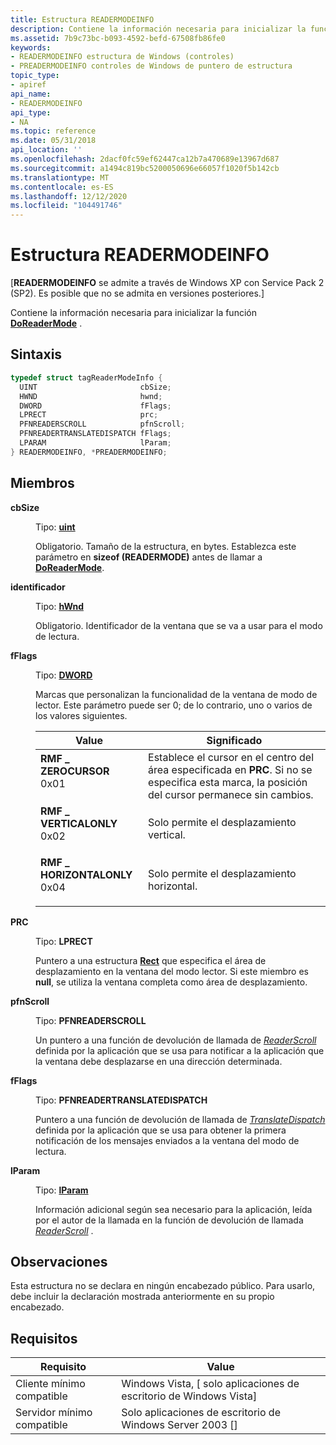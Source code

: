 ```yaml
---
title: Estructura READERMODEINFO
description: Contiene la información necesaria para inicializar la función DoReaderMode.
ms.assetid: 7b9c73bc-b093-4592-befd-67508fb86fe0
keywords:
- READERMODEINFO estructura de Windows (controles)
- PREADERMODEINFO controles de Windows de puntero de estructura
topic_type:
- apiref
api_name:
- READERMODEINFO
api_type:
- NA
ms.topic: reference
ms.date: 05/31/2018
api_location: ''
ms.openlocfilehash: 2dacf0fc59ef62447ca12b7a470689e13967d687
ms.sourcegitcommit: a1494c819bc5200050696e66057f1020f5b142cb
ms.translationtype: MT
ms.contentlocale: es-ES
ms.lasthandoff: 12/12/2020
ms.locfileid: "104491746"
---
```

# <a name="readermodeinfo-structure"></a>Estructura READERMODEINFO

\[**READERMODEINFO** se admite a través de Windows XP con Service Pack 2 (SP2). Es posible que no se admita en versiones posteriores.\]

Contiene la información necesaria para inicializar la función [**DoReaderMode**](doreadermode.md) .

## <a name="syntax"></a>Sintaxis


```C++
typedef struct tagReaderModeInfo {
  UINT                       cbSize;
  HWND                       hwnd;
  DWORD                      fFlags;
  LPRECT                     prc;
  PFNREADERSCROLL            pfnScroll;
  PFNREADERTRANSLATEDISPATCH fFlags;
  LPARAM                     lParam;
} READERMODEINFO, *PREADERMODEINFO;
```



## <a name="members"></a>Miembros

<dl> <dt>

**cbSize**
</dt> <dd>

Tipo: **[ **uint**](/windows/desktop/WinProg/windows-data-types)**

</dd> <dd>

Obligatorio. Tamaño de la estructura, en bytes. Establezca este parámetro en **sizeof (READERMODE)** antes de llamar a [**DoReaderMode**](doreadermode.md).

</dd> <dt>

**identificador**
</dt> <dd>

Tipo: **[ **hWnd**](/windows/desktop/WinProg/windows-data-types)**

</dd> <dd>

Obligatorio. Identificador de la ventana que se va a usar para el modo de lectura.

</dd> <dt>

**fFlags**
</dt> <dd>

Tipo: **[ **DWORD**](/windows/desktop/WinProg/windows-data-types)**

</dd> <dd>

Marcas que personalizan la funcionalidad de la ventana de modo de lector. Este parámetro puede ser 0; de lo contrario, uno o varios de los valores siguientes.



| Value                                                                                                                                                                                                                                  | Significado                                                                                                                                          |
|----------------------------------------------------------------------------------------------------------------------------------------------------------------------------------------------------------------------------------------|--------------------------------------------------------------------------------------------------------------------------------------------------|
| <span id="RMF_ZEROCURSOR"></span><span id="rmf_zerocursor"></span><dl> <dt>**RMF \_ ZEROCURSOR**</dt> <dt>0x01</dt> </dl>             | Establece el cursor en el centro del área especificada en **PRC**. Si no se especifica esta marca, la posición del cursor permanece sin cambios.<br/> |
| <span id="RMF_VERTICALONLY"></span><span id="rmf_verticalonly"></span><dl> <dt>**RMF \_ VERTICALONLY**</dt> <dt>0x02</dt> </dl>       | Solo permite el desplazamiento vertical.<br/>                                                                                                       |
| <span id="RMF_HORIZONTALONLY"></span><span id="rmf_horizontalonly"></span><dl> <dt>**RMF \_ HORIZONTALONLY**</dt> <dt>0x04</dt> </dl> | Solo permite el desplazamiento horizontal.<br/>                                                                                                     |



 

</dd> <dt>

**PRC**
</dt> <dd>

Tipo: **LPRECT**

</dd> <dd>

Puntero a una estructura [**Rect**](/previous-versions//dd162897(v=vs.85)) que especifica el área de desplazamiento en la ventana del modo lector. Si este miembro es **null**, se utiliza la ventana completa como área de desplazamiento.

</dd> <dt>

**pfnScroll**
</dt> <dd>

Tipo: **PFNREADERSCROLL**

</dd> <dd>

Un puntero a una función de devolución de llamada de [*ReaderScroll*](readerscroll.md) definida por la aplicación que se usa para notificar a la aplicación que la ventana debe desplazarse en una dirección determinada.

</dd> <dt>

**fFlags**
</dt> <dd>

Tipo: **PFNREADERTRANSLATEDISPATCH**

</dd> <dd>

Puntero a una función de devolución de llamada de [*TranslateDispatch*](translatedispatch.md) definida por la aplicación que se usa para obtener la primera notificación de los mensajes enviados a la ventana del modo de lectura.

</dd> <dt>

**lParam**
</dt> <dd>

Tipo: **[ **lParam**](/windows/desktop/WinProg/windows-data-types)**

</dd> <dd>

Información adicional según sea necesario para la aplicación, leída por el autor de la llamada en la función de devolución de llamada [*ReaderScroll*](readerscroll.md) .

</dd> </dl>

## <a name="remarks"></a>Observaciones

Esta estructura no se declara en ningún encabezado público. Para usarlo, debe incluir la declaración mostrada anteriormente en su propio encabezado.

## <a name="requirements"></a>Requisitos



| Requisito | Value |
|-------------------------------------|---------------------------------------------------------------|
| Cliente mínimo compatible<br/> | Windows Vista, \[ solo aplicaciones de escritorio de Windows Vista\]<br/> |
| Servidor mínimo compatible<br/> | Solo aplicaciones de escritorio de Windows Server 2003 \[\]<br/>          |



 

